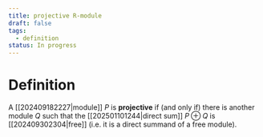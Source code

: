 ```yaml
---
title: projective R-module
draft: false
tags:
  - definition
status: In progress
---
```

# Definition
A [[202409182227|module]] $P$ is **projective** if (and only if) there is another module $Q$ such that the [[202501101244|direct sum]] $P \oplus Q$ is [[202409302304|free]] (i.e. it is a direct summand of a free module). 

